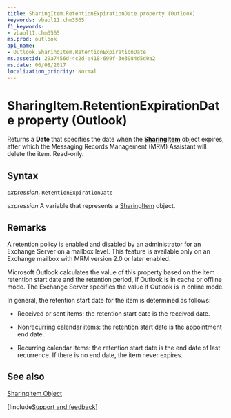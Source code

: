 ```yaml
---
title: SharingItem.RetentionExpirationDate property (Outlook)
keywords: vbaol11.chm3565
f1_keywords:
- vbaol11.chm3565
ms.prod: outlook
api_name:
- Outlook.SharingItem.RetentionExpirationDate
ms.assetid: 29a7456d-4c2d-a418-699f-3e3984d5d0a2
ms.date: 06/08/2017
localization_priority: Normal
---
```



# SharingItem.RetentionExpirationDate property (Outlook)

Returns a  **Date** that specifies the date when the **[SharingItem](Outlook.SharingItem.md)** object expires, after which the Messaging Records Management (MRM) Assistant will delete the item. Read-only.


## Syntax

_expression_. `RetentionExpirationDate`

_expression_ A variable that represents a [SharingItem](Outlook.SharingItem.md) object.


## Remarks

A retention policy is enabled and disabled by an administrator for an Exchange Server on a mailbox level. This feature is available only on an Exchange mailbox with MRM version 2.0 or later enabled.

Microsoft Outlook calculates the value of this property based on the item retention start date and the retention period, if Outlook is in cache or offline mode. The Exchange Server specifies the value if Outlook is in online mode.

 In general, the retention start date for the item is determined as follows:


- Received or sent items: the retention start date is the received date.
    
- Nonrecurring calendar items: the retention start date is the appointment end date.
    
- Recurring calendar items: the retention start date is the end date of last recurrence. If there is no end date, the item never expires.
    



## See also


[SharingItem Object](Outlook.SharingItem.md)

[!include[Support and feedback](~/includes/feedback-boilerplate.md)]